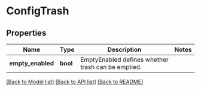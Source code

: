 # ConfigTrash

## Properties
Name | Type | Description | Notes
------------ | ------------- | ------------- | -------------
**empty_enabled** | **bool** | EmptyEnabled defines whether trash can be emptied. | 

[[Back to Model list]](../README.md#documentation-for-models) [[Back to API list]](../README.md#documentation-for-api-endpoints) [[Back to README]](../README.md)

